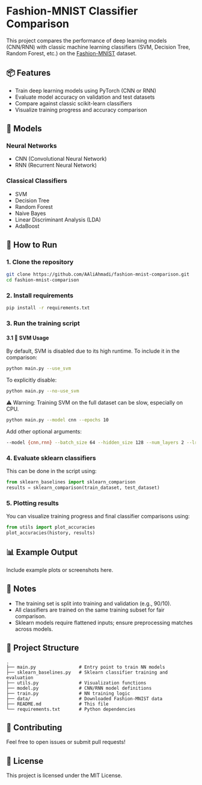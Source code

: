 # Fashion-MNIST Classifier Comparison

This project compares the performance of deep learning models (CNN/RNN) with classic machine learning classifiers (SVM, Decision Tree, Random Forest, etc.) on the [Fashion-MNIST](https://github.com/zalandoresearch/fashion-mnist) dataset.

## 📦 Features

* Train deep learning models using PyTorch (CNN or RNN)
* Evaluate model accuracy on validation and test datasets
* Compare against classic scikit-learn classifiers
* Visualize training progress and accuracy comparison

## 🧠 Models

### Neural Networks

* CNN (Convolutional Neural Network)
* RNN (Recurrent Neural Network)

### Classical Classifiers

* SVM
* Decision Tree
* Random Forest
* Naive Bayes
* Linear Discriminant Analysis (LDA)
* AdaBoost

## 🚀 How to Run

### 1. Clone the repository

```bash
git clone https://github.com/AAliAhmadi/fashion-mnist-comparison.git
cd fashion-mnist-comparison
```

### 2. Install requirements

```bash
pip install -r requirements.txt
```

### 3. Run the training script

#### 3.1 🧪 SVM Usage
By default, SVM is disabled due to its high runtime. To include it in the comparison:
```bash
python main.py --use_svm
```

To explicitly disable:

```bash
python main.py --no-use_svm
```
⚠️ Warning: Training SVM on the full dataset can be slow, especially on CPU.


```bash
python main.py --model cnn --epochs 10
```

Add other optional arguments:

```bash
--model {cnn,rnn} --batch_size 64 --hidden_size 128 --num_layers 2 --lr 0.001 --device cpu
```

### 4. Evaluate sklearn classifiers

This can be done in the script using:

```python
from sklearn_baselines import sklearn_comparison
results = sklearn_comparison(train_dataset, test_dataset)
```

### 5. Plotting results

You can visualize training progress and final classifier comparisons using:

```python
from utils import plot_accuracies
plot_accuracies(history, results)
```

## 📊 Example Output

Include example plots or screenshots here.

## 📝 Notes

* The training set is split into training and validation (e.g., 90/10).
* All classifiers are trained on the same training subset for fair comparison.
* Sklearn models require flattened inputs; ensure preprocessing matches across models.

## 📁 Project Structure

```
.
├── main.py                # Entry point to train NN models
├── sklearn_baselines.py   # Sklearn classifier training and evaluation
├── utils.py               # Visualization functions
├── model.py               # CNN/RNN model definitions
├── train.py               # NN training logic
├── data/                  # Downloaded Fashion-MNIST data
├── README.md              # This file
└── requirements.txt       # Python dependencies
```

## 🤝 Contributing

Feel free to open issues or submit pull requests!

## 📜 License

This project is licensed under the MIT License.
